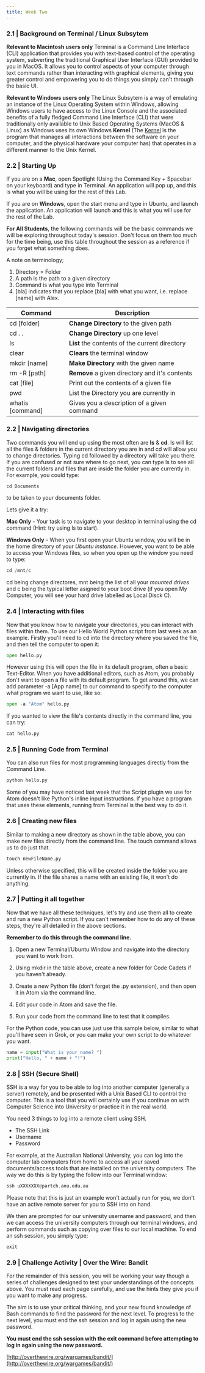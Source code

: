 ```yaml
---
title: Week Two
---
```


[//]: # (This is week two of the Code Cadets program)

### 2.1 | Background on Terminal / Linux Subsytem

**Relevant to Macintosh users only** Terminal is a Command Line Interface (CLI) application that provides you with text-based control of the operating system, subverting the traditional Graphical User Interface (GUI) provided to you in MacOS. It allows you to control aspects of your computer through text commands rather than interacting with graphical elements, giving you greater control and empowering you to do things you simply can't through the basic UI.

**Relevant to Windows users only** The Linux Subsytem is a way of emulating an instance of the Linux Operating System within Windows, allowing Windows users to have access to the Linux Console and the associated benefits of a fully fledged Command Line Interface (CLI) that were traditionally only available to Unix Based Operating Systems (MacOS & Linux) as Windows uses its own Windows **Kernel** (The [Kernel](https://en.wikipedia.org/wiki/Kernel_(operating_system)) is the program that manages all interactions between the software on your computer, and the physical hardware your computer has) that operates in a different manner to the Unix Kernel.

### 2.2 | Starting Up

If you are on a **Mac**, open Spotlight (Using the Command Key + Spacebar on your keyboard) and type in Terminal. An application will pop up, and this is what you will be using for the rest of this Lab.

If you are on **Windows**, open the start menu and type in Ubuntu, and launch the application. An application will launch and this is what you will use for the rest of the Lab.

**For All Students**, the following commands will be the basic commands we will be exploring throughout today's session. Don't focus on them too much for the time being, use this table throughout the session as a reference if you forget what something does.

A note on terminology;
1. Directory = Folder
2. A path is the path to a given directory
3. Command is what you type into Terminal
4. [bla] indicates that you replace [bla] with what you want, i.e. replace [name] with Alex.

| Command | Description |
|---------|-------------|
| cd [folder]| **Change Directory** to the given path |
| cd . .  | **Change Directory** up one level
| ls      | **List** the contents of the current directory |
| clear   | **Clears** the terminal window |
| mkdir [name]  | **Make Directory** with the given name |
| rm -R [path]  | **Remove** a given directory and it's contents |
| cat [file] | Print out the contents of a given file |
| pwd | List the Directory you are currently in |
| whatis [command] | Gives you a description of a given command |

### 2.2 | Navigating directories

Two commands you will end up using the most often are **ls** & **cd**. ls will list all the files & folders in the current directory you are in and cd will allow you to change directories. Typing cd followed by a directory will take you there. If you are confused or not sure where to go next, you can type ls to see all the current folders and files that are inside the folder you are currently in. For example, you could type:

```Python
cd Documents
```
to be taken to your documents folder.

Lets give it a try:

**Mac Only** - Your task is to navigate to your desktop in terminal using the cd command (Hint: try using ls to start).

**Windows Only** - When you first open your Ubuntu window, you will be in the home directory of your *Ubuntu instance*. However, you want to be able to access your Windows files, so when you open up the window you need to type:

```Python
cd /mnt/c
```

cd being change directores, mnt being the list of all your *mounted drives* and c being the typical letter asigned to your boot drive (if you open My Computer, you will see your hard drive labelled as Local Disck C).


### 2.4 | Interacting with files

Now that you know how to navigate your directories, you can interact with files within them. To use our Hello World Python script from last week as an example. Firstly you'll need to cd into the directory where you saved the file, and then tell the computer to open it:

```python
open hello.py
```

However using this will open the file in its default program, often a basic Text-Editor. When you have additional editors, such as Atom, you probably don't want to open a file with its default program. To get around this, we can add parameter -a [App name] to our command to specify to the computer what program we want to use, like so:

```python
open -a "Atom" hello.py
```

If you wanted to view the file's contents directly in the command line, you can try:

```python
cat hello.py
```

### 2.5 | Running Code from Terminal

You can also run files for most programming languages directly from the Command Line.

```python
python hello.py
```

Some of you may have noticed last week that the Script plugin we use for Atom doesn't like Python's inline input instructions. If you have a program that uses these elements, running from Terminal is the best way to do it.

### 2.6 | Creating new files

Similar to making a new directory as shown in the table above, you can make new files directly from the command line. The touch command allows us to do just that.

```python
touch newFileName.py
```

Unless otherwise specified, this will be created inside the folder you are currently in. If the file shares a name with an existing file, it won't do anything.

### 2.7 | Putting it all together

Now that we have all these techniques, let's try and use them all to create and run a new Python script. If you can't remember how to do any of these steps, they're all detailed in the above sections.

**Remember to do this through the command line.**

1. Open a new Terminal/Ubuntu Window and navigate into the directory you want to work from.

2. Using mkdir in the table above, create a new folder for Code Cadets if you haven't already.

3. Create a new Python file (don't forget the .py extension), and then open it in Atom via the command line.

4. Edit your code in Atom and save the file.

5. Run your code from the command line to test that it compiles.

For the Python code, you can use just use this sample below, similar to what you'll have seen in Grok, or you can make your own script to do whatever you want.

```Python
name = input("What is your name? ")
print("Hello, " + name + "!")
```


### 2.8 | SSH (Secure Shell)

SSH is a way for you to be able to log into another computer (generally a server) remotely, and be presented with a Unix Based CLI to control the computer. This is a tool that you will certainly use if you continue on with Computer Science into University or practice it in the real world.

You need 3 things to log into a remote client using SSH.
- The SSH Link
- Username
- Password

For example, at the Australian National University, you can log into the computer lab computers from home to access all your saved documents/access tools that are installed on the university computers. The way we do this is by typing the follow into our Terminal window:

```python
ssh uXXXXXXX@partch.anu.edu.au
```
Please note that this is just an example won't actually run for you, we don't have an active remote server for you to SSH into on hand.

We then are prompted for our university username and password, and then we can access the university computers through our terminal windows, and perform commands such as copying over files to our local machine. To end an ssh session, you simply type:

```Python
exit
```

### 2.9 | Challenge Activity | Over the Wire: Bandit

For the remainder of this session, you will be working your way though a series of challenges designed to test your understandings of the concepts above. You must read each page carefully, and use the hints they give you if you want to make any progress.

The aim is to use your critical thinking, and your new found knowledge of Bash commands to find the password for the next level. To progress to the next level, you must end the ssh session and log in again using the new password.

**You must end the ssh session with the exit command before attempting to log in again using the new password.**

[http://overthewire.org/wargames/bandit/](http://overthewire.org/wargames/bandit/)
